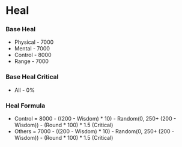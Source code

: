 # Heal

### Base Heal <a href="#_9zhmlmcu5cp7" id="_9zhmlmcu5cp7"></a>

* Physical - 7000
* Mental - 7000
* Control - 8000
* Range - 7000

### Base Heal Critical <a href="#_z6x0p55erh5l" id="_z6x0p55erh5l"></a>

* All - 0%

### Heal Formula <a href="#_in0ouarkrakz" id="_in0ouarkrakz"></a>

* Control = 8000 - ((200 - Wisdom) \* 10) - Random(0, 250+ (200 - Wisdom)) - (Round \* 100) \* 1.5 (Critical)
* Others = 7000 - ((200 - Wisdom) \* 10) - Random(0, 250+ (200 - Wisdom)) - (Round \* 100) \* 1.5 (Critical)
